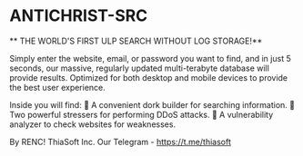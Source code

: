 # ANTICHRIST-SRC
** THE WORLD'S FIRST ULP SEARCH WITHOUT LOG STORAGE!**

Simply enter the website, email, or password you want to find, and in just 5 seconds, our massive, regularly updated multi-terabyte database will provide results. Optimized for both desktop and mobile devices to provide the best user experience.

Inside you will find:
🔹 A convenient dork builder for searching information.
🔹 Two powerful stressers for performing DDoS attacks.
🔹 A vulnerability analyzer to check websites for weaknesses.

By RENC! ThiaSoft Inc.
Our Telegram - https://t.me/thiasoft
